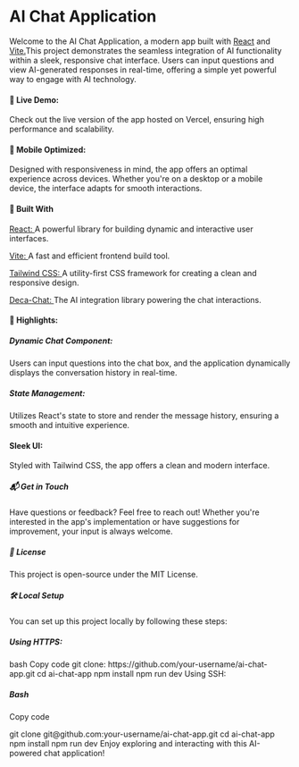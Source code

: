 <h1>AI Chat Application</h1>
<p>
Welcome to the AI Chat Application, a modern app built with <a href="https://react.dev/learn" alt="react.dev">React</a> and <a href="https://vite.dev/config/" alt="vite.dev">Vite.</a>This project demonstrates the seamless integration of AI functionality within a sleek, responsive chat interface. Users can input questions and view AI-generated responses in real-time, offering a simple yet powerful way to engage with AI technology.
</p>
  
<h4>🚀 Live Demo:</h4>
<p>Check out the live version of the app hosted on Vercel, ensuring high performance and scalability.</p>

<h4>📱 Mobile Optimized:</h4>
<p>
Designed with responsiveness in mind, the app offers an optimal experience across devices. Whether you're on a desktop or a mobile device, the interface adapts for smooth interactions.
</p>

<h4>🔧 Built With</h4>

<p><a href="https://react.dev/learn alt="react.dev"> React: </a> A powerful library for building dynamic and interactive user interfaces.</p>

<p><a href="https://vite.dev/config/ alt="vite.dev"> Vite: </a> A fast and efficient frontend build tool.</p>

<p><a href="https://tailwindcss.com/docs/guides/vite alt="tailwindcss">Tailwind CSS: </a> A utility-first CSS framework for creating a clean and responsive design.</p>

<p><a href="https://www.npmjs.com/package/deca-chat">Deca-Chat: </a> The AI integration library powering the chat interactions.</p>

<h4><a>🎥 Highlights:</a></h4>

<h5>Dynamic Chat Component:</h5><p>Users can input questions into the chat box, and the application dynamically displays the conversation history in real-time.</p>

<h5>State Management:</h5><p>Utilizes React's state to store and render the message history, ensuring a smooth and 
intuitive experience.</p>

<h4>Sleek UI:</h4> <p> Styled with Tailwind CSS, the app offers a clean and modern interface.</p>

<h5>📬 Get in Touch</h5>
<p>Have questions or feedback? Feel free to reach out! Whether you're interested in the app's implementation or have suggestions for improvement, your input is always welcome.</p>

<h5>📜 License </h5>
This project is open-source under the MIT License.

<h5>🛠️ Local Setup </h5>
You can set up this project locally by following these steps:

<h5>Using HTTPS: </h5>
<p>  
bash
Copy code
git clone: https://github.com/your-username/ai-chat-app.git  
cd ai-chat-app  
npm install  
npm run dev  
Using SSH:
</p>

<h5>Bash</h5>
  
<p>
Copy code
</p>
git clone git@github.com:your-username/ai-chat-app.git  
cd ai-chat-app  
npm install  
npm run dev  
Enjoy exploring and interacting with this AI-powered chat application!
